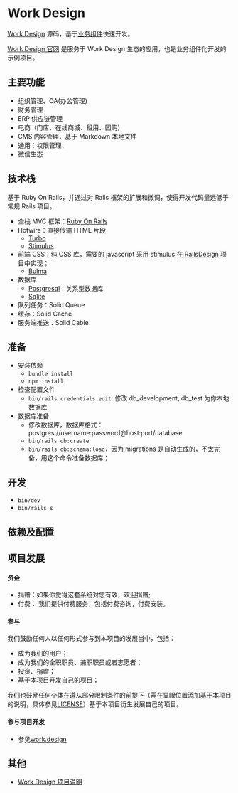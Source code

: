 # Work Design

[Work Design](https://work.design) 源码，基于[业务组件](https://github.com/work-design/engine)快速开发。

[Work Design 官网](https://work.design) 是服务于 Work Design 生态的应用，也是业务组件化开发的示例项目。

## 主要功能
* 组织管理、OA(办公管理)
* 财务管理
* ERP 供应链管理
* 电商（门店、在线商城、租用、团购）
* CMS 内容管理，基于 Markdown 本地文件
* 通用：权限管理、
* 微信生态

## 技术栈
基于 Ruby On Rails，并通过对 Rails 框架的扩展和微调，使得开发代码量远低于常规 Rails 项目。

* 全栈 MVC 框架：[Ruby On Rails](https://github.com/rails/rails)
* Hotwire：直接传输 HTML 片段
  * [Turbo](https://turbo.hotwired.dev/)
  * [Stimulus](https://stimulus.hotwired.dev)
* 前端 CSS：纯 CSS 库，需要的 javascript 采用 stimulus 在 [RailsDesign](https://github.com/work-design/rails_design) 项目中实现；
  * [Bulma](https://github.com/jgthms/bulma)
* 数据库
  * [Postgresql](https://www.postgresql.org/)：关系型数据库
  * [Sqlite](https://sqlite.org/)
* 队列任务：Solid Queue
* 缓存：Solid Cache
* 服务端推送：Solid Cable

## 准备
* 安装依赖
  * `bundle install`
  * `npm install`
* 检查配置文件
  * `bin/rails credentials:edit`: 修改 db_development, db_test 为你本地数据库
* 数据库准备
  * 修改数据库，数据库格式：postgres://username:password@host:port/database
  * `bin/rails db:create`
  * `bin/rails db:schema:load`，因为 migrations 是自动生成的，不太完备，用这个命令准备数据库；
  
## 开发
* `bin/dev`
* `bin/rails s`

## 依赖及配置


## 项目发展

#### 资金

* 捐赠：如果你觉得这套系统对您有效，欢迎捐赠;
* 付费： 我们提供付费服务，包括付费咨询，付费安装。

#### 参与

我们鼓励任何人以任何形式参与到本项目的发展当中，包括：
* 成为我们的用户；
* 成为我们的全职职员、兼职职员或者志愿者；
* 投资、捐赠；
* 基于本项目开发自己的项目；

我们也鼓励任何个体在遵从部分限制条件的前提下（需在显眼位置添加基于本项目的说明，具体参见[LICENSE](LICENSE)）基于本项目衍生发展自己的项目。

#### 参与项目开发
* 参见[work.design](https://work.design)

## 其他
* [Work Design 项目说明](https://github.com/work-design/home)

